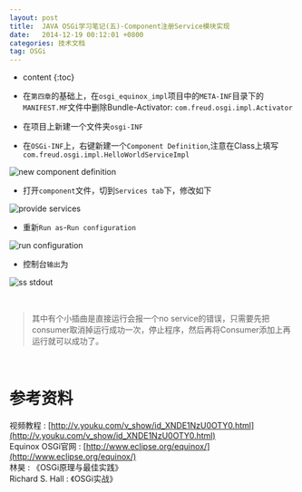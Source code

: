 ```yaml
---
layout: post
title:  JAVA OSGi学习笔记(五)-Component注册Service模块实现
date:   2014-12-19 00:12:01 +0800
categories: 技术文档
tag: OSGi
---
```


* content
{:toc}


* 在`第四章`的基础上，在`osgi_equinox_impl`项目中的`META-INF`目录下的`MANIFEST.MF`文件中删除Bundle-Activator: `com.freud.osgi.impl.Activator`
* 在项目上新建一个文件夹`osgi-INF`
* 在`OSGi-INF`上，右键新建一个`Component Definition`,注意在Class上填写`com.freud.osgi.impl.HelloWorldServiceImpl`

![new component definition](/images/blog/osgi/5_component_register_service/01_new_component_definition.png)

* 打开`component`文件，切到`Services tab`下，修改如下

![provide services](/images/blog/osgi/5_component_register_service/02_provide_services.png)

* 重新`Run as`-`Run configuration`

![run configuration](/images/blog/osgi/5_component_register_service/03_run_configuration.png)

* 控制台`输出`为                      

![ss stdout](/images/blog/osgi/5_component_register_service/04_ss_stdout.png)

<br/>

>其中有个小插曲是直接运行会报一个no service的错误，只需要先把consumer取消掉运行成功一次，停止程序，然后再将Consumer添加上再运行就可以成功了。

<br/>

参考资料
================================

视频教程 : [http://v.youku.com/v_show/id_XNDE1NzU0OTY0.html](http://v.youku.com/v_show/id_XNDE1NzU0OTY0.html)
<br/>
Equinox OSGi官网 : [http://www.eclipse.org/equinox/](http://www.eclipse.org/equinox/)
<br/>
林昊 : 《OSGi原理与最佳实践》
<br/>
Richard S. Hall : 《OSGi实战》